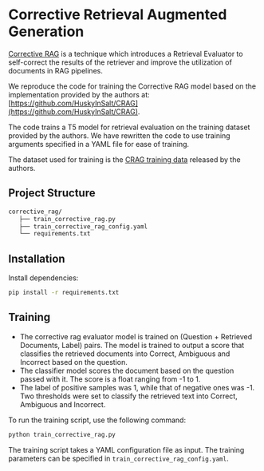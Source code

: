 # Corrective Retrieval Augmented Generation

[Corrective RAG](https://arxiv.org/abs/2401.15884) is a technique which introduces a Retrieval Evaluator to self-correct the results of the retriever and improve the utilization of documents in RAG pipelines.

We reproduce the code for training the Corrective RAG model based on the implementation provided by the authors at: [https://github.com/HuskyInSalt/CRAG](https://github.com/HuskyInSalt/CRAG).

The code trains a T5 model for retrieval evaluation on the training dataset provided by the authors. We have rewritten the code to use training arguments specified in a YAML file for ease of training.

The dataset used for training is the [CRAG training data](train_data.txt) released by the authors.

## Project Structure

```bash
corrective_rag/
   ├── train_corrective_rag.py
   ├── train_corrective_rag_config.yaml
   └── requirements.txt
```

## Installation

Install dependencies:

```bash
pip install -r requirements.txt
```

## Training

- The corrective rag evaluator model is trained on (Question + Retrieved Documents, Label) pairs. The model is trained to output a score that classifies the retrieved documents into Correct, Ambiguous and Incorrect based on the question.
- The classifier model scores the document based on the question passed with it. The score is a float ranging from -1 to 1.
- The label of positive samples was 1, while that of negative ones was -1. Two thresholds were set to classify the retrieved text into Correct, Ambiguous and Incorrect.

To run the training script, use the following command:

```bash
python train_corrective_rag.py
```

The training script takes a YAML configuration file as input. The training parameters can be specified in `train_corrective_rag_config.yaml`.
